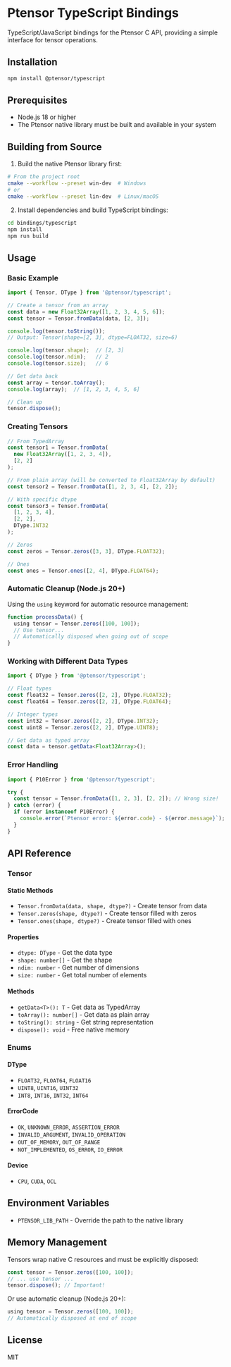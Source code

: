 # Ptensor TypeScript Bindings

TypeScript/JavaScript bindings for the Ptensor C API, providing a simple interface for tensor operations.

## Installation

```bash
npm install @ptensor/typescript
```

## Prerequisites

- Node.js 18 or higher
- The Ptensor native library must be built and available in your system

## Building from Source

1. Build the native Ptensor library first:

```bash
# From the project root
cmake --workflow --preset win-dev  # Windows
# or
cmake --workflow --preset lin-dev  # Linux/macOS
```

2. Install dependencies and build TypeScript bindings:

```bash
cd bindings/typescript
npm install
npm run build
```

## Usage

### Basic Example

```typescript
import { Tensor, DType } from '@ptensor/typescript';

// Create a tensor from an array
const data = new Float32Array([1, 2, 3, 4, 5, 6]);
const tensor = Tensor.fromData(data, [2, 3]);

console.log(tensor.toString());
// Output: Tensor(shape=[2, 3], dtype=FLOAT32, size=6)

console.log(tensor.shape);  // [2, 3]
console.log(tensor.ndim);   // 2
console.log(tensor.size);   // 6

// Get data back
const array = tensor.toArray();
console.log(array);  // [1, 2, 3, 4, 5, 6]

// Clean up
tensor.dispose();
```

### Creating Tensors

```typescript
// From TypedArray
const tensor1 = Tensor.fromData(
  new Float32Array([1, 2, 3, 4]),
  [2, 2]
);

// From plain array (will be converted to Float32Array by default)
const tensor2 = Tensor.fromData([1, 2, 3, 4], [2, 2]);

// With specific dtype
const tensor3 = Tensor.fromData(
  [1, 2, 3, 4],
  [2, 2],
  DType.INT32
);

// Zeros
const zeros = Tensor.zeros([3, 3], DType.FLOAT32);

// Ones
const ones = Tensor.ones([2, 4], DType.FLOAT64);
```

### Automatic Cleanup (Node.js 20+)

Using the `using` keyword for automatic resource management:

```typescript
function processData() {
  using tensor = Tensor.zeros([100, 100]);
  // Use tensor...
  // Automatically disposed when going out of scope
}
```

### Working with Different Data Types

```typescript
import { DType } from '@ptensor/typescript';

// Float types
const float32 = Tensor.zeros([2, 2], DType.FLOAT32);
const float64 = Tensor.zeros([2, 2], DType.FLOAT64);

// Integer types
const int32 = Tensor.zeros([2, 2], DType.INT32);
const uint8 = Tensor.zeros([2, 2], DType.UINT8);

// Get data as typed array
const data = tensor.getData<Float32Array>();
```

### Error Handling

```typescript
import { P10Error } from '@ptensor/typescript';

try {
  const tensor = Tensor.fromData([1, 2, 3], [2, 2]); // Wrong size!
} catch (error) {
  if (error instanceof P10Error) {
    console.error(`Ptensor error: ${error.code} - ${error.message}`);
  }
}
```

## API Reference

### Tensor

#### Static Methods

- `Tensor.fromData(data, shape, dtype?)` - Create tensor from data
- `Tensor.zeros(shape, dtype?)` - Create tensor filled with zeros
- `Tensor.ones(shape, dtype?)` - Create tensor filled with ones

#### Properties

- `dtype: DType` - Get the data type
- `shape: number[]` - Get the shape
- `ndim: number` - Get number of dimensions
- `size: number` - Get total number of elements

#### Methods

- `getData<T>(): T` - Get data as TypedArray
- `toArray(): number[]` - Get data as plain array
- `toString(): string` - Get string representation
- `dispose(): void` - Free native memory

### Enums

#### DType

- `FLOAT32`, `FLOAT64`, `FLOAT16`
- `UINT8`, `UINT16`, `UINT32`
- `INT8`, `INT16`, `INT32`, `INT64`

#### ErrorCode

- `OK`, `UNKNOWN_ERROR`, `ASSERTION_ERROR`
- `INVALID_ARGUMENT`, `INVALID_OPERATION`
- `OUT_OF_MEMORY`, `OUT_OF_RANGE`
- `NOT_IMPLEMENTED`, `OS_ERROR`, `IO_ERROR`

#### Device

- `CPU`, `CUDA`, `OCL`

## Environment Variables

- `PTENSOR_LIB_PATH` - Override the path to the native library

## Memory Management

Tensors wrap native C resources and must be explicitly disposed:

```typescript
const tensor = Tensor.zeros([100, 100]);
// ... use tensor ...
tensor.dispose(); // Important!
```

Or use automatic cleanup (Node.js 20+):

```typescript
using tensor = Tensor.zeros([100, 100]);
// Automatically disposed at end of scope
```

## License

MIT
